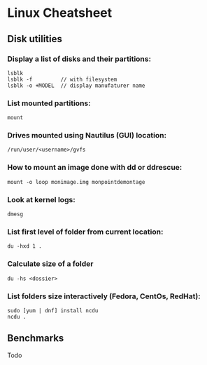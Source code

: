 # Linux Cheatsheet

## Disk utilities

### Display a list of disks and their partitions:

```
lsblk
lsblk -f         // with filesystem
lsblk -o +MODEL  // display manufaturer name
```

### List mounted partitions:


```
mount
```

### Drives mounted using Nautilus (GUI) location:


```
/run/user/<username>/gvfs
```

### How to mount an image done with dd or ddrescue: 

```
mount -o loop monimage.img monpointdemontage
```

### Look at kernel logs:

```
dmesg
```

### List first level of folder from current location:

```
du -hxd 1 .
```

### Calculate size of a folder

```
du -hs <dossier>
```

### List folders size interactively (Fedora, CentOs, RedHat):

```
sudo [yum | dnf] install ncdu
ncdu .
```


## Benchmarks

Todo
